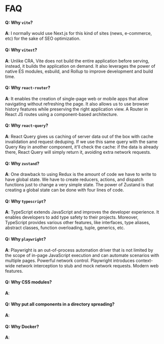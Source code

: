 # FAQ

#### **Q**: Why `vite`?

**A**: I normally would use Next.js for this kind of sites (news, e-commerce, etc)
for the sake of SEO optimization.

#### **Q**: Why `vitest`?

**A**: Unlike CRA, Vite does not build the entire application before serving,
instead, it builds the application on demand. It also leverages the power of
native ES modules, esbuild, and Rollup to improve development and build time.

#### **Q**: Why `react-router`?

**A**: It enables the creation of single-page web or mobile apps that allow
navigating without refreshing the page. It also allows us to use browser history
features while preserving the right application view. A Router in React JS
routes using a component-based architecture.

#### **Q**: Why `react-query`?

**A**: React Query gives us caching of server data out of the box with cache
invalidation and request deduping. If we use this same query with the same Query
Key in another component, it'll check the cache: if the data is already there,
React Query will simply return it, avoiding extra network requests.

#### **Q**: Why `zustand`?

**A**: One drawback to using Redux is the amount of code we have to write to
have global state. We have to create reducers, actions, and dispatch functions
just to change a very simple state. The power of Zustand is that creating a
global state can be done with four lines of code.

#### **Q**: Why `typescript`?

**A**: TypeScript extends JavaScript and improves the developer experience. It
enables developers to add type safety to their projects. Moreover, TypeScript
provides various other features, like interfaces, type aliases, abstract
classes, function overloading, tuple, generics, etc.

#### **Q**: Why `playwright`?

**A**: Playwright is an out-of-process automation driver that is not limited by
the scope of in-page JavaScript execution and can automate scenarios with
multiple pages. Powerful network control. Playwright introduces context-wide
network interception to stub and mock network requests. Modern web features.

#### **Q**: Why CSS modules?

**A**:

#### **Q**: Why put all components in a directory spreading?

**A**:

#### **Q**: Why Docker?

**A**:
